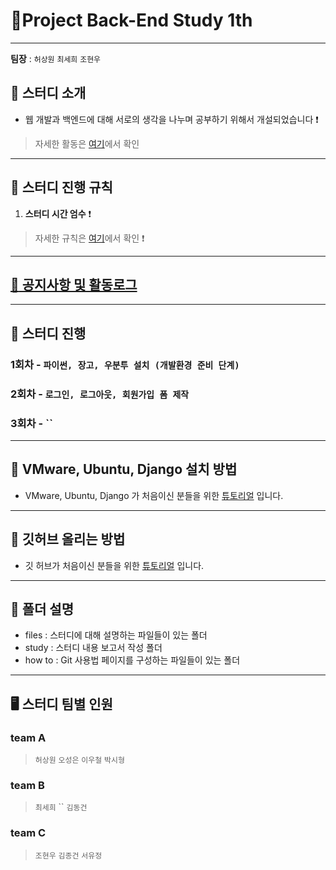 # :palm_tree:Project Back-End Study 1th

---

**팀장** : `허상원` `최세희` `조현우`


## 🎯 스터디 소개
-   웹 개발과 백엔드에 대해 서로의 생각을 나누며 공부하기 위해서 개설되었습니다 ❗️
> 자세한 활동은 [여기](files/activity.md)에서 확인
---

## :flower_playing_cards: 스터디 진행 규칙

1. **스터디 시간 엄수** ❗️
> 자세한 규칙은 [여기](files/rules.md)에서 확인 ❗️

---
## [:bell: 공지사항 및 활동로그](files/notices.md)
---

## 📅 스터디 진행

### 1회차 - **`파이썬, 장고, 우분투 설치 (개발환경 준비 단계)`** 
> 

### 2회차 - **`로그인, 로그아웃, 회원가입 폼 제작`**
>

### 3회차 - **``**
>

---
## 🙋 VMware, Ubuntu, Django 설치 방법

- VMware, Ubuntu, Django 가 처음이신 분들을 위한 [튜토리얼](https://pobsiz.github.io/Project_BackEndStudy/how_to/linux/index.html) 입니다.
---
## 🙋 깃허브 올리는 방법

- 깃 허브가 처음이신 분들을 위한 [튜토리얼](https://pobsiz.github.io/Project_BackEndStudy/how_to/github/index.html) 입니다.
---
## :file_folder: 폴더 설명
- files : 스터디에 대해 설명하는 파일들이 있는 폴더
- study : 스터디 내용 보고서 작성 폴더
- how to : Git 사용법 페이지를 구성하는 파일들이 있는 폴더
---

## 🖥 스터디 팀별 인원

### team A

> `허상원` `오성은` `이우철` `박시형`

### team B

> `최세희` `` `김동건`

### team C

> `조현우` `김종건` `서유정`
